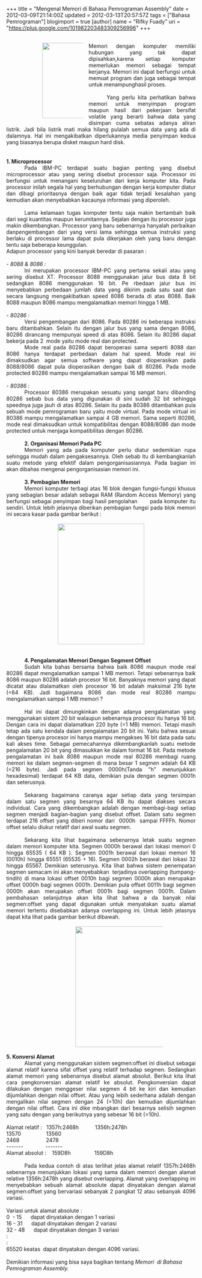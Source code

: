 +++
title = "Mengenal Memori  di Bahasa Pemrograman Assembly"
date = 2012-03-09T21:14:00Z
updated = 2012-03-13T20:57:57Z
tags = ["Bahasa Pemrograman"]
blogimport = true 
[author]
	name = "Rifky Fuady"
	uri = "https://plus.google.com/101982203483309256996"
+++

<div class="separator" style="clear: both; text-align: center;"></div><br /><div class="MsoNormal" style="text-align: justify; text-indent: .5in;"><div class="separator" style="clear: both; text-align: center;"></div><a href="http://1.bp.blogspot.com/-MFb2RBu6zUY/T1oS2loUI7I/AAAAAAAAACw/OVx86ZtmUuI/s1600/asemmbly.bmp" imageanchor="1" style="clear: left; float: left; margin-bottom: 1em; margin-right: 1em;"><img border="0" height="200" src="http://1.bp.blogspot.com/-MFb2RBu6zUY/T1oS2loUI7I/AAAAAAAAACw/OVx86ZtmUuI/s200/asemmbly.bmp" width="157" /></a>Memori dengan komputer memiliki hubungan yang tak dapat dipisahkan,karena setiap komputer memerlukan memori sebagai tempat kerjanya. Memori ini dapat berfungsi untuk memuat program dan juga sebagai tempat untuk menampunghasil proses.<br /><br /></div><div class="MsoNormal" style="text-align: justify; text-indent: .5in;">Yang perlu kita perhatikan bahwa memori untuk menyimpan program maupun hasil dari pekerjaan bersifat volatile yang berarti bahwa data yang disimpan cuma sebatas adanya aliran listrik. Jadi bila listrik mati maka hilang pulalah semua data yang ada di dalamnya. Hal ini mengakibatkan diperlukannya media penyimpan kedua yang biasanya berupa disket maupun hard disk.<br /><b><br /></b><br /><b style="text-indent: 0.5in;">1. Microprocessor</b></div><div class="MsoNormal" style="text-align: justify; text-indent: .5in;">Pada IBM-PC terdapat suatu bagian penting yang disebut microprocessor atau yang sering disebut processor saja. Processor ini berfungsi untuk menangani keseluruhan dari kerja komputer kita. Pada processor inilah segala hal yang berhubungan dengan kerja komputer diatur dan dibagi prioritasnya dengan baik agar tidak terjadi kesalahan yang kemudian akan menyebabkan kacaunya informasi yang diperoleh.<br /><br /></div><div class="MsoNormal" style="text-align: justify; text-indent: .5in;">Lama kelamaan tugas komputer tentu saja makin bertambah baik dari segi kuantitas maupun kerumitannya. Sejalan dengan itu processor juga makin dikembangkan. Processor yang baru sebenarnya hanyalah perbaikan danpengembangan dari yang versi lama sehingga semua instruksi yang berlaku di processor lama dapat pula dikerjakan oleh yang baru dengan tentu saja beberapa keunggulan.</div><div class="MsoNormal" style="text-align: justify;">Adapun processor yang kini banyak beredar di pasaran :<br /><br /></div><div class="MsoNormal" style="text-align: justify;"><i>- 8088 &amp; 8086 :</i></div><div class="MsoNormal" style="text-align: justify; text-indent: .5in;">Ini merupakan processor IBM-PC yang pertama sekali atau yang sering disebut XT. Processor 8088 menggunakan jalur bus data 8 bit sedangkan 8086 menggunakan 16 bit. Pe rbedaan jalur bus ini menyebabkan perbedaan jumlah data yang dikirim pada satu saat dan secara langsung mengakibatkan speed 8086 berada di atas 8088. Baik 8088 maupun 8086 mampu mengalamatkan memori hingga 1 MB.<br /><br /></div><div class="MsoNormal" style="text-align: justify;"><i>- 80286 :</i></div><div class="MsoNormal" style="text-align: justify; text-indent: .5in;">Versi pengembangan dari 8086. Pada 80286 ini beberapa instruksi baru ditambahkan. Selain itu dengan jalur bus yang sama dengan 8086, 80286 dirancang mempunyai speed di atas 8086. Selain itu 80286 dapat bekerja pada 2&nbsp; mode yaitu mode real dan protected.</div><div class="MsoNormal" style="text-align: justify; text-indent: .5in;">Mode real pada 80286 dapat beroperasi sama seperti 8088 dan 8086 hanya terdapat perbedaan dalam hal speed. Mode real ini dimaksudkan agar semua software yang dapat dioperasikan pada 8088/8086 dapat pula dioperasikan dengan baik di 80286. Pada mode protected 80286 mampu mengalamatkan sampai 16 MB memori.<br /><br /></div><div class="MsoNormal" style="text-align: justify;"><i>- 80386 :</i></div><div class="MsoNormal" style="text-align: justify; text-indent: .5in;">Processor 80386 merupakan sesuatu yang sangat baru dibanding 80286 sebab bus data yang digunakan di sini sudah 32 bit sehingga speednya juga jauh di atas 80286. Selain itu pada 80386 ditambahkan pula sebuah mode pemrograman baru yaitu mode virtual. Pada mode virtual ini 80386 mampu mengalamatkan sampai 4 GB memori. Sama seperti 80286, mode real dimaksudkan untuk kompatibilitas dengan 8088/8086 dan mode protected untuk menjaga kompatibilitas dengan 80286.<br /><br /></div><div class="MsoNormal" style="text-align: justify; text-indent: .5in;"><b>2. Organisasi Memori Pada PC</b></div><div class="MsoNormal" style="text-align: justify; text-indent: .5in;">Memori yang ada pada komputer perlu diatur sedemikian rupa sehingga mudah dalam pengaksesannya. Oleh sebab itu di kembangkanlah suatu metode yang efektif dalam pengorganisasiannya. Pada bagian ini akan dibahas mengenai pengorganisasian memori ini.<br /><br /></div><div class="MsoNormal" style="text-align: justify; text-indent: .5in;"><b>3. Pembagian Memori</b></div><div class="MsoNormal" style="text-align: justify; text-indent: .5in;">Memori komputer terbagi atas 16 blok dengan fungsi-fungsi khusus yang sebagian besar adalah sebagai RAM (Random Access Memory) yang berfungsi sebagai penyimpan bagi hasil pengolahan&nbsp;&nbsp;&nbsp;&nbsp;&nbsp;&nbsp; pada komputer itu sendiri. Untuk lebih jelasnya diberikan pembagian fungsi pada blok memori ini secara kasar pada gambar berikut :<br /><br /></div><div class="separator" style="clear: both; text-align: center;"><a href="http://3.bp.blogspot.com/-m6JZY_1Du4A/T1oPTUDV2_I/AAAAAAAAACY/HTxPZS6nPVk/s1600/blok+memory.jpg" imageanchor="1" style="margin-left: 1em; margin-right: 1em;"><img border="0" height="320" src="http://3.bp.blogspot.com/-m6JZY_1Du4A/T1oPTUDV2_I/AAAAAAAAACY/HTxPZS6nPVk/s320/blok+memory.jpg" width="230" /></a></div><div class="separator" style="clear: both; text-align: center;"><br /></div><div class="MsoNormal" style="text-align: justify; text-indent: .5in;"><b><br /></b></div><div class="MsoNormal" style="text-align: justify; text-indent: .5in;"><b>4. Pengalamatan Memori Dengan Segment Offset</b></div><div class="MsoNormal" style="text-align: justify; text-indent: .5in;">Sudah kita bahas bersama bahwa baik 8086 maupun mode real 80286 dapat mengalamatkan sampai 1 MB memori. Tetapi sebenarnya baik 8086 maupun 80286 adalah procesor 16 bit. Banyaknya memori yang dapat dicatat atau dialamatkan oleh procesor 16 bit adalah maksimal 216 byte (=64 KB). Jadi bagaimana 8086 dan mode real 80286 mampu mengalamatkan sampai 1 MB memori ?<br /><br /></div><div class="MsoNormal" style="text-align: justify; text-indent: .5in;">Hal ini dapat dimungkinkan dengan adanya pengalamatan yang menggunakan sistem 20 bit walaupun sebenarnya procesor itu hanya 16 bit. Dengan cara ini dapat dialamatkan 220 byte (=1 MB) memori. Tetapi masih tetap ada satu kendala dalam pengalamatan 20 bit ini. Yaitu bahwa sesuai dengan tipenya procesor ini hanya mampu mengakses 16 bit data pada satu kali akses time. Sebagai pemecahannya dikembangkanlah suatu metode pengalamatan 20 bit yang dimasukkan ke dalam format 16 bit. Pada metode pengalamatan ini baik 8086 maupun mode real 80286 membagi ruang memori ke dalam segmen-segmen di mana besar 1 segmen adalah 64 KB (=216 byte). Jadi pada segmen 0000h(Tanda "h" menunjukkan hexadesimal) terdapat 64 KB data, demikian pula dengan segmen 0001h dan seterusnya.<br /><br /></div><div class="MsoNormal" style="text-align: justify; text-indent: .5in;">Sekarang bagaimana caranya agar setiap data yang tersimpan dalam satu segmen yang besarnya 64 KB itu dapat diakses secara individual. Cara yang dikembangkan adalah dengan membagi-bagi setiap segmen menjadi bagian-bagian yang disebut offset. Dalam satu segmen terdapat 216 offset yang diberi nomor dari&nbsp; 0000h&nbsp; sampai FFFFh. Nomor offset selalu diukur relatif dari awal suatu segmen.<br /><br /></div><div class="MsoNormal" style="text-align: justify; text-indent: .5in;">Sekarang kita lihat bagaimana sebenarnya letak suatu segmen dalam memori komputer kita. Segmen 0000h berawal dari lokasi memori 0 hingga 65535 ( 64 KB ). Segmen 0001h berawal dari lokasi memori 16 (0010h) hingga 65551 (65535 + 16). Segmen 0002h berawal dari lokasi 32 hingga 65567. Demikian seterusnya. Kita lihat bahwa sistem penempatan segmen semacam ini akan menyebabkan&nbsp; terjadinya overlapping (tumpang-tindih) di mana lokasi offset 0010h bagi segmen 0000h akan merupakan offset 0000h bagi segmen 0001h. Demikian pula offset 0011h bagi segmen 0000h akan merupakan offset 0001h bagi segmen 0001h. Dalam pembahasan selanjutnya akan kita lihat bahwa a da banyak nilai segmen:offset yang dapat digunakan untuk menyatakan suatu alamat memori tertentu disebabkan adanya overlapping ini. Untuk lebih jelasnya dapat kita lihat pada gambar berikut dibawah.</div><div class="MsoNormal" style="text-align: justify;">&nbsp; </div><div class="MsoNormal" style="text-align: justify; text-indent: .5in;"><div class="separator" style="clear: both; text-align: center;"><a href="http://3.bp.blogspot.com/-8CbKZTD7XRU/T1oPw12B3lI/AAAAAAAAACg/pGgaJJGPIpg/s1600/overlapping.jpg" imageanchor="1" style="margin-left: 1em; margin-right: 1em;"><img border="0" height="320" src="http://3.bp.blogspot.com/-8CbKZTD7XRU/T1oPw12B3lI/AAAAAAAAACg/pGgaJJGPIpg/s320/overlapping.jpg" width="281" /></a></div><div class="separator" style="clear: both; text-align: center;"><br /></div><b>5. Konversi Alamat</b></div><div class="MsoNormal" style="text-align: justify; text-indent: .5in;">Alamat yang menggunakan sistem segmen:offset ini disebut sebagai alamat relatif karena sifat offset yang relatif terhadap segmen. Sedangkan alamat memori yang sebenarnya disebut alamat absolut. Berikut kita lihat cara pengkonversian alamat relatif ke absolut. Pengkonversian dapat dilakukan dengan menggeser nilai segmen 4 bit ke kiri dan kemudian dijumlahkan dengan nilai offset. Atau yang lebih sederhana adalah dengan mengalikan nilai segmen dengan 24 (=10h) dan kemudian dijumlahkan dengan nilai offset. Cara ini dike mbangkan dari besarnya selisih segmen yang satu dengan yang berikutnya yang sebesar 16 bit (=10h).</div><div class="MsoNormal"><br /><div class="MsoNormal">Alamat relatif :&nbsp;&nbsp; 1357h:2468h&nbsp;&nbsp;&nbsp;&nbsp;&nbsp;&nbsp;&nbsp;&nbsp;&nbsp;&nbsp; 1356h:2478h</div><div class="MsoNormal">13570&nbsp;&nbsp;&nbsp;&nbsp;&nbsp;&nbsp;&nbsp;&nbsp;&nbsp;&nbsp;&nbsp;&nbsp;&nbsp;&nbsp;&nbsp;&nbsp; 13560</div><div class="MsoNormal">2468&nbsp;&nbsp;&nbsp;&nbsp;&nbsp;&nbsp;&nbsp;&nbsp;&nbsp;&nbsp;&nbsp;&nbsp;&nbsp;&nbsp;&nbsp;&nbsp;&nbsp; 2478</div><div class="MsoNormal">-------&nbsp;&nbsp;&nbsp;&nbsp;&nbsp;&nbsp;&nbsp;&nbsp;&nbsp;&nbsp;&nbsp;&nbsp;&nbsp;&nbsp; -------</div><div class="MsoNormal">Alamat absolut :&nbsp;&nbsp;&nbsp; 159D8h&nbsp;&nbsp;&nbsp;&nbsp;&nbsp;&nbsp;&nbsp;&nbsp;&nbsp;&nbsp;&nbsp;&nbsp;&nbsp;&nbsp;&nbsp; 159D8h<br /><br /></div></div><div class="MsoNormal" style="text-align: justify; text-indent: .5in;">Pada kedua contoh di atas terlihat jelas alamat relatif 1357h:2468h sebenarnya menunjukkan lokasi yang sama dalam memori dengan alamat relative 1356h:2478h yang disebut overlapping. Alamat yang overlapping ini menyebabkan sebuah alamat absolute dapat dinyatakan dengan alamat segmen:offset yang bervariasi sebanyak 2 pangkat 12 atau sebanyak 4096 variasi.<br /><br /></div><div class="MsoNormal">Variasi untuk alamat absolute :</div><div class="MsoNormal">0&nbsp; - 15&nbsp;&nbsp;&nbsp;&nbsp;&nbsp; dapat dinyatakan dengan 1 variasi</div><div class="MsoNormal">16 - 31&nbsp;&nbsp;&nbsp;&nbsp;&nbsp; dapat dinyatakan dengan 2 variasi</div><div class="MsoNormal">32 - 48&nbsp;&nbsp;&nbsp;&nbsp;&nbsp; dapat dinyatakan dengan 3 variasi</div><div class="MsoNormal">:</div><div class="MsoNormal">:</div><div class="MsoNormal">65520 keatas&nbsp; dapat dinyatakan dengan 4096 variasi.</div><div class="MsoNormal"><br /></div><div class="separator" style="clear: both; text-align: center;"></div><div class="MsoNormal">Demikian informasi yang bisa saya bagikan tentang <i>Memori&nbsp; di Bahasa Pemrograman Assembly.</i></div><div class="MsoNormal"><br /></div>
